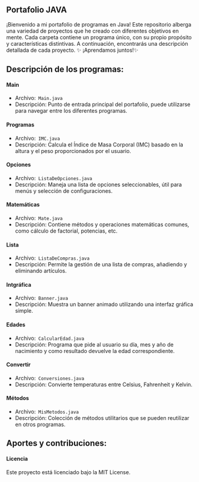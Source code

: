 ## Portafolio JAVA
¡Bienvenido a mi portafolio de programas en Java! Este repositorio alberga una variedad de proyectos que he creado con diferentes objetivos en mente. Cada carpeta contiene un programa único, con su propio propósito y características distintivas. A continuación, encontrarás una descripción detallada de cada proyecto.
✨ ¡Aprendamos juntos!✨


## Descripción de los programas:
#### Main
- Archivo:` Main.java`
- Descripción: Punto de entrada principal del portafolio, puede utilizarse para navegar entre los diferentes programas.


#### Programas
- Archivo:` IMC.java`
- Descripción: Calcula el Índice de Masa Corporal (IMC) basado en la altura y el peso proporcionados por el usuario.


#### Opciones
- Archivo:` ListaDeOpciones.java`
- Descripción: Maneja una lista de opciones seleccionables, útil para menús y selección de configuraciones.


#### Matemáticas
- Archivo:` Mate.java`
- Descripción: Contiene métodos y operaciones matemáticas comunes, como cálculo de factorial, potencias, etc.


#### Lista
- Archivo:` ListaDeCompras.java`
- Descripción: Permite la gestión de una lista de compras, añadiendo y eliminando artículos.


#### Intgráfica
- Archivo:` Banner.java`
- Descripción: Muestra un banner animado utilizando una interfaz gráfica simple.


#### Edades
- Archivo:` CalcularEdad.java`
- Descripción: Programa que pide al usuario su día, mes y año de nacimiento y como resultado devuelve la edad correspondiente.


#### Convertir
- Archivo:` Conversiones.java`
- Descripción: Convierte temperaturas entre Celsius, Fahrenheit y Kelvin.


#### Métodos
- Archivo:` MisMetodos.java`
- Descripción: Colección de métodos utilitarios que se pueden reutilizar en otros programas.


## Aportes y contribuciones:

#### Licencia
Este proyecto está licenciado bajo la MIT License.

